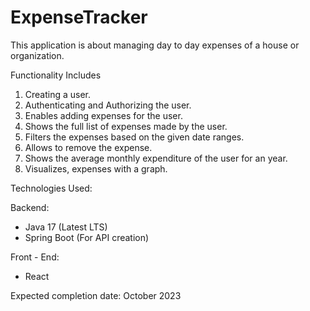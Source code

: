 # ExpenseTracker

This application is about managing day to day expenses of a house or organization.

Functionality Includes
1) Creating a user.
2) Authenticating and Authorizing the user.
3) Enables adding expenses for the user.
4) Shows the full list of expenses made by the user.
5) Filters the expenses based on the given date ranges.
6) Allows to remove the expense.
7) Shows the average monthly expenditure of the user for an year.
8) Visualizes, expenses with a graph.

Technologies Used:

Backend:
* Java 17 (Latest LTS)
* Spring Boot (For API creation)

Front - End:
* React


Expected completion date:
October 2023
